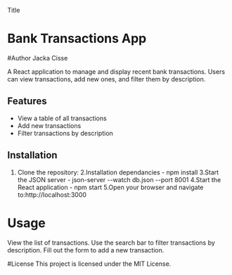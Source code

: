 Title
# Bank Transactions App

#Author
Jacka Cisse

A React application to manage and display recent bank transactions. Users can view transactions, add new ones, and filter them by description.

## Features

- View a table of all transactions
- Add new transactions
- Filter transactions by description

## Installation

1. Clone the repository:
2.Installation dependancies - npm install
3.Start the JSON server - json-server --watch db.json --port 8001
4.Start the React application - npm start
5.Open your browser and navigate to:http://localhost:3000

# Usage
View the list of transactions.
Use the search bar to filter transactions by description.
Fill out the form to add a new transaction.

#License
This project is licensed under the MIT License. 
